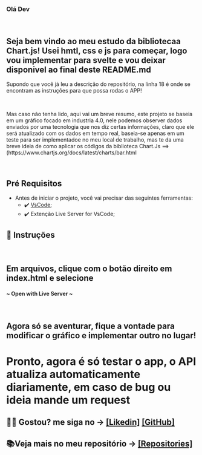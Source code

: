 ### Olá Dev

<br>

## Seja bem vindo ao meu estudo da bibliotecaa Chart.js! Usei hmtl, css e js para começar, logo vou implementar para svelte e vou deixar disponivel ao final deste README.md


<p>Supondo que você já leu a descrição do repositório, na linha 18 é onde se encontram as instruções para que possa rodas o APP!</p>
<br>
<p>Mas caso não tenha lido, aqui vai um breve resumo, este projeto se baseia em um gráfico focado em industria 4.0, nele podemos observer dados enviados por uma tecnologia que nos diz certas informações, claro que ele será atualizado com os dados em tempo real, baseia-se apenas em um teste para ser implementadoe no meu local de trabalho, mas te da uma breve ideia de como aplicar os códigos da biblioteca Chart.Js ==> (https://www.chartjs.org/docs/latest/charts/bar.html</p>
<br>

##  Pré Requisitos
 - Antes de iniciar o projeto, você vai precisar das seguintes ferramentas: 
    - ✔️ [VsCode](https://code.visualstudio.com/download);
    - ✔️ Extenção Live Server for VsCode;
 
## 📄 Instruções
 <br>
 <h2> Em arquivos, clique com o botão direito em index.html e selecione</h2> 

 <h4>~ Open with Live Server ~</h4>
 <br>
 
 <h2>Agora só se aventurar, fique a vontade para modificar o gráfico e implementar outro no lugar!</h2>
 
 <h1> Pronto, agora é só testar o app, o API atualiza automaticamente diariamente, em caso de bug ou ideia mande um request </h1>
 
 ## 🐱‍👤 Gostou? me siga no -> [[Likedin]](https://www.linkedin.com/in/victorgnascimento/) [[GitHub]](https://github.com/victorgabrielnascimento)
 ## 📚Veja mais no meu repositório -> [[Repositories]](https://github.com/victorgabrielnascimento?tab=repositories)
